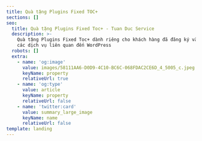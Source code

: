```yaml
---
title: Quà tặng Plugins Fixed TOC+
sections: []
seo:
  title: Quà tặng Plugins Fixed Toc+ - Tuan Duc Service
  description: >-
    Quà tặng Plugins Fixed Toc+ dành riêng cho khách hàng đã đăng ký và sử dụng
    các dịch vụ liên quan đến WordPress
  robots: []
  extra:
    - name: 'og:image'
      value: images/58111AA6-D0D9-4C10-BC6C-068FDAC2CE6D_4_5005_c.jpeg
      keyName: property
      relativeUrl: true
    - name: 'og:type'
      value: article
      keyName: property
      relativeUrl: false
    - name: 'twitter:card'
      value: summary_large_image
      keyName: name
      relativeUrl: false
template: landing
---
```

